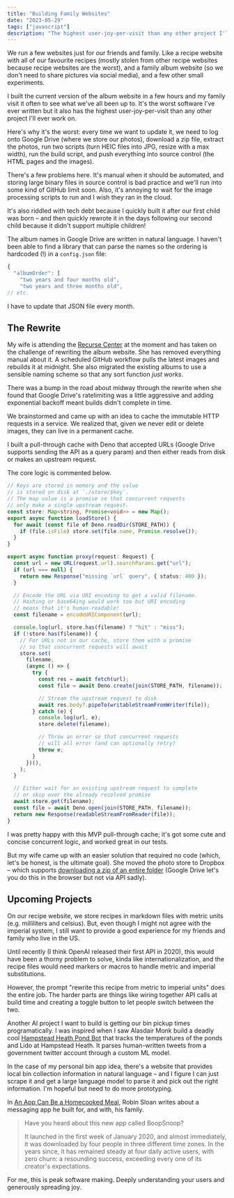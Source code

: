 ```yaml
---
title: "Building Family Websites"
date: "2023-05-29"
tags: ["javascript"]
description: "The highest user-joy-per-visit than any other project I'll ever work on."
---
```


We run a few websites just for our friends and family. Like a recipe website with all of our favourite recipes (mostly stolen from other recipe websites because recipe websites are the worst), and a family album website (so we don't need to share pictures via social media), and a few other small experiments.

I built the current version of the album website in a few hours and my family visit it often to see what we've all been up to. It's the worst software I've ever written but it also has the highest user-joy-per-visit than any other project I'll ever work on.

Here's why it's the worst: every time we want to update it, we need to log onto Google Drive (where we store our photos), download a zip file, extract the photos, run two scripts (turn HEIC files into JPG, resize with a max width), run the build script, and push everything into source control (the HTML pages and the images).

There's a few problems here. It's manual when it should be automated, and storing large binary files in source control is bad practice and we'll run into some kind of GitHub limit soon. Also, it's annoying to wait for the image processing scripts to run and I wish they ran in the cloud.

It's also riddled with tech debt because I quickly built it after our first child was born – and then quickly rewrote it in the days following our second child because it didn't support multiple children!

The album names in Google Drive are written in natural language. I haven't been able to find a library that can parse the names so the ordering is hardcoded (!) in a `config.json` file:

```jsx
{
  "albumOrder": [
    "two years and four months old",
    "two years and three months old",
// etc.
```

I have to update that JSON file every month.

## The Rewrite

My wife is attending the [Recurse Center](https://www.recurse.com/) at the moment and has taken on the challenge of rewriting the album website. She has removed everything manual about it. A scheduled GitHub workflow pulls the latest images and rebuilds it at midnight. She also migrated the existing albums to use a sensible naming scheme so that any sort function *just works*.

There was a bump in the road about midway through the rewrite when she found that Google Drive's ratelimiting was a little aggressive and adding exponential backoff meant builds didn't complete in time.

We brainstormed and came up with an idea to cache the immutable HTTP requests in a service. We realized that, given we never edit or delete images, they can live in a permanent cache.

I built a pull-through cache with Deno that accepted URLs (Google Drive supports sending the API as a query param) and then either reads from disk or makes an upstream request.

The core logic is commented below.

```typescript
// Keys are stored in memory and the value
// is stored on disk at `./store/$key`.
// The map value is a promise so that concurrent requests
// only make a single upstream request.
const store: Map<string, Promise<void>> = new Map();
export async function loadStore() {
  for await (const file of Deno.readDir(STORE_PATH)) {
    if (file.isFile) store.set(file.name, Promise.resolve());
  }
}

export async function proxy(request: Request) {
  const url = new URL(request.url).searchParams.get("url");
  if (url === null) {
    return new Response("missing `url` query", { status: 400 });
  }

  // Encode the URL via URI encoding to get a valid filename.
  // Hashing or base64ing would work too but URI encoding
  // means that it's human-readable!
  const filename = encodeURIComponent(url);

  console.log(url, store.has(filename) ? "hit" : "miss");
  if (!store.has(filename)) {
    // For URLs not in our cache, store them with a promise
    // so that concurrent requests will await
    store.set(
      filename,
      (async () => {
        try {
          const res = await fetch(url);
          const file = await Deno.create(join(STORE_PATH, filename));

          // Stream the upstream request to disk
          await res.body?.pipeTo(writableStreamFromWriter(file));
        } catch (e) {
          console.log(url, e);
          store.delete(filename);

          // Throw an error so that concurrent requests
          // will all error (and can optionally retry)
          throw e;
        }
      })(),
    );
  }

  // Either wait for an existing upstream request to complete
  // or skip over the already resolved promise
  await store.get(filename);
  const file = await Deno.open(join(STORE_PATH, filename));
  return new Response(readableStreamFromReader(file));
}
```

I was pretty happy with this MVP pull-through cache; it's got some cute and concise concurrent logic, and worked great in our tests.

But my wife came up with an easier solution that required no code (which, let's be honest, is the ultimate goal). She moved the photo store to Dropbox – which supports [downloading a zip of an entire folder](https://www.dropbox.com/developers/documentation/http/documentation#files-download_zip) (Google Drive let's you do this in the browser but not via API sadly).

## Upcoming Projects

On our recipe website, we store recipes in markdown files with metric units (e.g. milliliters and celsius). But, even though I might not agree with the imperial system, I still want to provide a good experience for my friends and family who live in the US.

Until recently (I think OpenAI released their first API in 2020), this would have been a thorny problem to solve, kinda like internationalization, and the recipe files would need markers or macros to handle metric and imperial substitutions.

However, the prompt "rewrite this recipe from metric to imperial units" does the entire job. The harder parts are things like wiring together API calls at build time and creating a toggle button to let people switch between the two.

Another AI project I want to build is getting our bin pickup times programatically. I was inspired when I saw Alasdair Monk build a deadly cool [Hampstead Heath Pond Bot](https://ponds.alasdairmonk.com/) that tracks the temperatures of the ponds and Lido at Hampstead Heath. It parses human-written tweets from a government twitter account through a custom ML model.

In the case of my personal bin app idea, there's a website that provides local bin collection information in natural language – and I figure I can just scrape it and get a large language model to parse it and pick out the right information. I'm hopeful but need to do more prototyping.

In [An App Can Be a Homecooked Meal](https://www.robinsloan.com/notes/home-cooked-app/), Robin Sloan writes about a messaging app he built for, and with, his family.

> Have you heard about this new app called BoopSnoop?
> 
> It launched in the first week of January 2020, and almost immediately, it was downloaded by four people in three different time zones. In the years since, it has remained steady at four daily active users, with zero churn: a resounding success, exceeding every one of its creator's expectations.

For me, this is peak software making. Deeply understanding your users and generously spreading joy.
